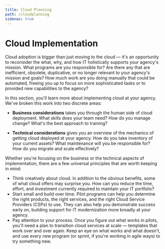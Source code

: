 ```yaml
---
title: Cloud Planning
path: /cloudplanning
sidenav: true
---
```


# Cloud Implementation
 

Cloud adoption is bigger than just moving to the cloud — it's an opportunity to reconsider the what, why, and how IT holistically supports your agency's mission. What  programs are you responsible for? Are there any that are inefficient, obsolete, duplicative, or no longer relevant to your agency's mission and goals? How much work are you doing manually that could be automated, freeing you up to focus on more sophisticated tasks or to provided new capabilities to the agency?


In this section, you'll learn more about implementing cloud at your agency. We've broken this work into two discrete areas:

 

* **Business considerations** takes you through the human side of cloud deployment. What skills does your team need? How do you manage change? What's the best approach to training?
 

* **Technical considerations** gives you an overview of the mechanics of getting cloud deployed at your agency. How do you take inventory of your current assets? What maintenance will you be responsible for? How do you migrate and scale effectively?
 

Whether you're focusing on the business or the technical aspects of implementation, there are a few universal principles that are worth keeping in mind:

* Think creatively about cloud. In addition to the obvious benefits, some of what cloud offers may surprise you. How can you reduce the time, effort, and investment currently required to maintain your IT portfolio?
* Start small and build over time. Pilot programs can help you determine the right products, the right services, and the right Cloud Service Providers (CSPs) to use. They can also help you demonstrate success early on, building support for IT modernization more broadly at your agency.
* Pay attention to your process. Once you figure out what works in pilots, you'll need a plan to transition cloud services at scale — templates that work over and over again. Keep an eye on what works and what doesn't, and use every new program (or sprint, if you're working in agile ways) to try something new.
 